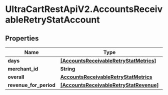 # UltraCartRestApiV2.AccountsReceivableRetryStatAccount

## Properties
Name | Type | Description | Notes
------------ | ------------- | ------------- | -------------
**days** | [**[AccountsReceivableRetryStatMetrics]**](AccountsReceivableRetryStatMetrics.md) |  | [optional] 
**merchant_id** | **String** |  | [optional] 
**overall** | [**AccountsReceivableRetryStatMetrics**](AccountsReceivableRetryStatMetrics.md) |  | [optional] 
**revenue_for_period** | [**[AccountsReceivableRetryStatRevenue]**](AccountsReceivableRetryStatRevenue.md) |  | [optional] 


